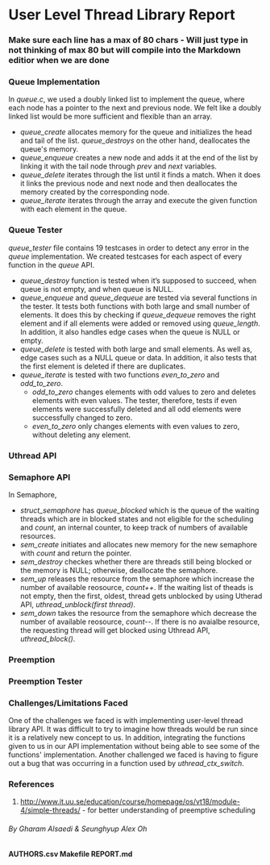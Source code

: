 # User Level Thread Library Report

### Make sure each line has a max of 80 chars - Will just type in not thinking of max 80 but will compile into the Markdown editior when we are done

### Queue Implementation
In *queue.c*, we used a doubly linked list to implement the queue, where each node has a pointer to the next and previous node. We felt like a doubly linked list would be more sufficient and flexible than an array.
- *queue_create* allocates memory for the queue and initializes the head and tail of the list. *queue_destroys* on the other hand, deallocates the queue's memory.
- *queue_enqueue* creates a new node and adds it at the end of the list by linking it with the tail node through *prev* and *next* variables.
- *queue_delete* iterates through the list until it finds a match. When it does it links the previous node and next node and then deallocates the memory created by the corresponding node.
- *queue_iterate* iterates through the array and execute the given function with each element in the queue.

### Queue Tester
*queue_tester* file contains 19 testcases in order to detect any error in the *queue* implementation. We created testcases for each aspect of every function in the *queue* API.
- *queue_destroy* function is tested when it’s supposed to succeed, when queue is not empty, and when queue is NULL.
- *queue_enqueue* and *queue_dequeue* are tested via several functions in the tester. It tests both functions with both large and small number of elements. It does this by checking if *queue_dequeue* removes the right element and if all elements were added or removed using *queue_length*. In addition, it also handles edge cases when the queue is NULL or empty.
- *queue_delete* is tested with both large and small elements. As well as, edge cases such as a NULL queue or data. In addition, it also tests that the first element is deleted if there are duplicates.
- *queue_iterate* is tested with two functions *even_to_zero* and *odd_to_zero*. 
    - *odd_to_zero* changes elements with odd values to zero and deletes elements with even values. The tester, therefore, tests if even elements were successfully deleted and all odd elements were successfully changed to zero.
    - *even_to_zero* only changes elements with even values to zero, without deleting any element.

### Uthread API

### Semaphore API
In Semaphore, 
- *struct_semaphore* has *queue_blocked* which is the queue of the waiting threads which are in blocked states and not eligible for the scheduling and *count*, an internal counter, to keep track of numbers of available resources.
- *sem_create* initiates and allocates new memory for the new semaphore with *count* and return the pointer.
- *sem_destroy* checkes whether there are threads still being blocked or the memory is NULL; otherwise, deallocate the semaphore.
- *sem_up* releases the resource from the semaphore which increase the number of available reosource, *count++*. If the waiting list of theads is not empty, then the first, oldest, thread gets unblocked by using Utherad API, *uthread_unblock(first thread)*.
- *sem_down* takes the resource from the semaphore which decrease the number of available reosource, *count--*. If there is no avaialbe resource, the requesting thread will get blocked using Uthread API, *uthread_block()*.

### Preemption

### Preemption Tester

### Challenges/Limitations Faced
One of the challenges we faced is with implementing user-level thread library API. It was difficult to try to imagine how threads would be run since it is a relatively new concept to us. In addition, integrating the functions given to us in our API implementation without being able to see some of the functions' implementation. Another challenged we faced is having to figure out a bug that was occurring in a function used by *uthread_ctx_switch*.
  
### References
1. http://www.it.uu.se/education/course/homepage/os/vt18/module-4/simple-threads/ - for better understanding of preemptive scheduling 

###### By *Gharam Alsaedi* & *Seunghyup Alex Oh*

####  AUTHORS.csv Makefile REPORT.md